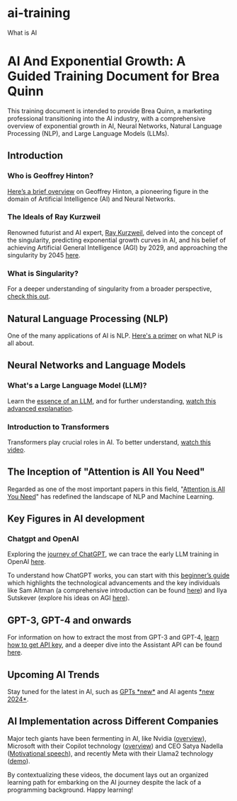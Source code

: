 # ai-training
What is AI


<div>
    <h1>AI And Exponential Growth: A Guided Training Document for Brea Quinn</h1>
    <p>This training document is intended to provide Brea Quinn, a marketing professional transitioning into the AI industry, with a comprehensive overview of exponential growth in AI, Neural Networks, Natural Language Processing (NLP), and Large Language Models (LLMs).</p>
    <h2>Introduction</h2>
    <h3>Who is Geoffrey Hinton?</h3>
    <p><a href="https://www.youtube.com/watch?v=qrvK_KuIeJk">Here’s a brief overview</a> on Geoffrey Hinton, a pioneering figure in the domain of Artificial Intelligence (AI) and Neural Networks.</p>
    <h3>The Ideals of Ray Kurzweil</h3>
    <p>Renowned futurist and AI expert, <a href="https://www.youtube.com/watch?v=PVXQUItNEDQ">Ray Kurzweil</a>, delved into the concept of the singularity, predicting exponential growth curves in AI, and his belief of achieving Artificial General Intelligence (AGI) by 2029, and approaching the singularity by 2045 <a href="https://www.youtube.com/watch?v=1uIzS1uCOcE">here</a>.</p>
    <h3>What is Singularity?</h3>
    <p>For a deeper understanding of singularity from a broader perspective, <a href="https://www.youtube.com/watch?v=e3fFBPacrOA">check this out</a>.</p>
    <h2>Natural Language Processing (NLP)</h2>
    <p>One of the many applications of AI is NLP. <a href="https://www.youtube.com/watch?v=CMrHM8a3hqw">Here's a primer</a> on what NLP is all about.</p>
    <h2>Neural Networks and Language Models</h2>
    <h3>What's a Large Language Model (LLM)?</h3>
    <p>Learn the <a href="https://www.youtube.com/watch?v=iR2O2GPbB0E">essence of an LLM</a>, and for further understanding, <a href="https://www.youtube.com/watch?v=zjkBMFhNj_g">watch this advanced explanation</a>.</p>
    <h3>Introduction to Transformers</h3>
    <p>Transformers play crucial roles in AI. To better understand, <a href="https://www.youtube.com/watch?v=9uw3F6rndnA">watch this video</a>.</p>
    <h2>The Inception of "Attention is All You Need"</h2>
    <p>Regarded as one of the most important papers in this field, "<a href="https://www.youtube.com/watch?v=fjJOgb-E41w">Attention is All You Need</a>" has redefined the landscape of NLP and Machine Learning.</p>
    <h2>Key Figures in AI development</h2>
    <h3>Chatgpt and OpenAI</h3>
    <p>Exploring the <a href="https://www.youtube.com/watch?v=zf4z8A-OWBY">journey of ChatGPT</a>, we can trace the early LLM training in OpenAI <a href="https://www.youtube.com/watch?v=Lu56xVlZ40M">here</a>.</p>
    <p>To understand how ChatGPT works, you can start with this <a href="https://www.youtube.com/watch?v=bSvTVREwSNw">beginner’s guide</a> which highlights the technological advancements and the key individuals like Sam Altman (a comprehensive introduction can be found <a href="https://www.youtube.com/watch?v=naq4FUWAZ1Y">here</a>) and Ilya Sutskever (explore his ideas on AGI <a href="https://www.youtube.com/watch?v=SEkGLj0bwAU">here</a>).</p>
    <h2>GPT-3, GPT-4 and onwards</h2>
    <p>For information on how to extract the most from GPT-3 and GPT-4, <a href="https://www.youtube.com/watch?v=nafDyRsVnXU">learn how to get API key</a>, and a deeper dive into the Assistant API can be found <a href="https://www.youtube.com/watch?v=5rcjGjgJNQc">here</a>.</p>
    <h2>Upcoming AI Trends</h2>
    <p>Stay tuned for the latest in AI, such as <a href="https://www.youtube.com/watch?v=ayUAPHYeCCM">GPTs *new*</a> and AI agents <a href="https://www.youtube.com/watch?v=IqovGsaTro8">*new 2024*</a>.</p>
    <h2>AI Implementation across Different Companies</h2>
    <p>Major tech giants have been fermenting in AI, like Nvidia (<a href="https://www.youtube.com/watch?v=UsyZR0-6Fb4">overview</a>), Microsoft with their Copilot technology (<a href="https://www.youtube.com/watch?v=S7xTBa93TX8&pp=ygURbWljcm9zb2Z0-6Fb4">overview</a>) and CEO Satya Nadella (<a href="https://www.youtube.com/watch?v=YEfnbXlcU_M">Motivational speech</a>), and recently Meta with their Llama2 technology (<a href="https://www.youtube.com/watch?v=zJBpRn2zTco">demo</a>).</p>
    <p>By contextualizing these videos, the document lays out an organized learning path for embarking on the AI journey despite the lack of a programming background. Happy learning!</p>
</div>

